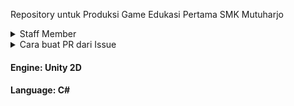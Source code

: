 Repository untuk Produksi Game Edukasi Pertama SMK Mutuharjo

<details>
  <summary>Staff Member</summary>
  <br>
  
🎬 **Director** : Yours Truly 

💻 **Programmers** :
- Lead Programmer : Bastiar Ramadan
- Junior Programmer : Apriansyah Yudha Pratama

🎨 **Game Artists** : 
- Character Designer : Ridwan Raehan Ramdhon
- Font and Graphic : Muhammad Zaidan Nabih
- VFX : Abby Wahyu Sadewa
- 3D : Muhammad Rafi Ash-Shiddiqi

♟️ **Level Designer** : 
- Arifin Setya Nugroho

🎧 **Sound Enginer** :
- Muhammad Firdaus 

🧩 **UI UX** :
- Raja Risqulloh B.A
</details>

<details>
  <summary>Cara buat PR dari Issue</summary>
  <br>

1. C dari branch main ke folder kalian dengan cara ```git clone git@github.com:Mutuharjo-Game-Development/EducationGame.git```
3. Lalu masuk ke foldernya ```cd NamaFolder```
2. Lalu pull new version dari branch staging dengan cara ```git pull origin staging```
4. Ubah work directory kalian, misal mau mengerjakan script di folder Script ```cd Script```
5. Jikalau sudah selesai dengan perkerjaanya, kalian bisa membuat branch baru dengan cara ```git checkout -b namabranch``` contoh nama branch: feat/movement
6. Pastikan kalian sudah berada di branch sesuai yang kalian buat tadi dengan cara ```git branch``` atau ```git status``` untuk melihat status terkini git kalian
7. Lalu kalian bisa push ke branch nya dengan cara ```git add .``` untuk menambah semua perubahan, jangan lupa untuk menuliskan nama commit sesuai apa yang kalian kerjakan misal ```git commit -m 'feat: movement'``` setelah itu kalian bisa push ke nama branch yang kalian buat ```git push origin feat/movement```
8. Setelah itu kalian bisa buat Pull Request dengan meng-compare branch yang kalian buat dengan branch staging, lalu buat Pull Request
9. Tunggu sampai reviewer meng-accept PR kalian
10. Setelah itu, PR nya bisa di merge ke staging
</details> 

#### Engine: Unity 2D

#### Language: C#
